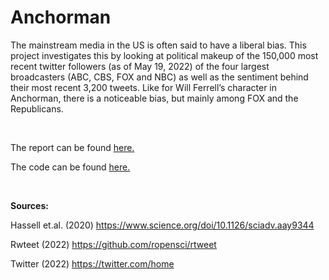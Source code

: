 # Anchorman

The mainstream media in the US is often said to have a liberal bias. This project investigates this by looking at political makeup of the 150,000 most recent twitter followers (as of May 19, 2022) of the four largest broadcasters (ABC, CBS, FOX and NBC) as well as the sentiment behind their most recent 3,200 tweets. Like for Will Ferrell’s character in Anchorman, there is a noticeable bias, but mainly among FOX and the Republicans.

<br/>

The report can be found [here.](Anchorman.md)

The code can be found [here.](Anchorman.Rmd)

<br/>

**Sources:**

Hassell et.al. (2020) https://www.science.org/doi/10.1126/sciadv.aay9344

Rwteet (2022) https://github.com/ropensci/rtweet

Twitter (2022) https://twitter.com/home
